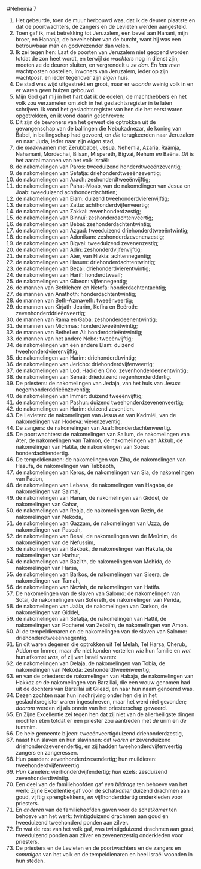 #Nehemia 7
1. Het gebeurde, toen de muur herbouwd was, dat ik de deuren plaatste en dat de poortwachters, de zangers en de Levieten werden aangesteld.
2. Toen gaf ik, met betrekking tot Jeruzalem, een bevel aan Hanani, mijn broer, en Hananja, de bevelhebber van de burcht, want hij was een betrouwbaar man en godvrezender dan velen.
3. Ik zei tegen hen: Laat de poorten van Jeruzalem niet geopend worden totdat de zon heet wordt, en terwijl *de wachters* nog in dienst zijn, moeten ze de deuren sluiten, en vergrendelt u *ze dan*. En *laat men* wachtposten opstellen, inwoners van Jeruzalem, ieder op zijn wacht*post*, en ieder tegenover zijn *eigen* huis.
4. De stad was wijd uitgestrekt en groot, maar er *woonde* weinig volk in en er waren geen huizen gebouwd.
5. Mijn God gaf mij in het hart dat ik de edelen, de machthebbers en het volk zou verzamelen om zich in het geslachtsregister in te laten schrijven. Ik vond het geslachtsregister van hen die het eerst waren opgetrokken, en ik vond daarin geschreven:
6. Dit zijn de bewoners van het gewest die optrokken uit de gevangenschap van de ballingen die Nebukadnezar, de koning van Babel, in ballingschap had gevoerd, en *die* terugkeerden naar Jeruzalem en naar Juda, ieder naar zijn *eigen* stad,
7. die *mee*kwamen met Zerubbabel, Jesua, Nehemia, Azaria, Raämja, Nahamani, Mordechai, Bilsan, Mispereth, Bigvai, Nehum *en* Baëna. *Dit* is het aantal mannen van het volk Israël:
8. de nakomelingen van Paros: tweeduizend honderdtweeënzeventig;
9. de nakomelingen van Sefatja: driehonderdtweeënzeventig;
10. de nakomelingen van Arach: zeshonderdtweeënvijftig;
11. de nakomelingen van Pahat-Moab, van de nakomelingen van Jesua en Joab: tweeduizend achthonderdachttien;
12. de nakomelingen van Elam: duizend tweehonderdvierenvijftig;
13. de nakomelingen van Zattu: achthonderdvijfenveertig;
14. de nakomelingen van Zakkai: zevenhonderdzestig;
15. de nakomelingen van Binnuï: zeshonderdachtenveertig;
16. de nakomelingen van Bebai: zeshonderdachtentwintig;
17. de nakomelingen van Azgad: tweeduizend driehonderdtweeëntwintig;
18. de nakomelingen van Adonikam: zeshonderdzevenenzestig;
19. de nakomelingen van Bigvai: tweeduizend zevenenzestig;
20. de nakomelingen van Adin: zeshonderdvijfenvijftig;
21. de nakomelingen van Ater, van Hizkia: achtennegentig;
22. de nakomelingen van Hasum: driehonderdachtentwintig;
23. de nakomelingen van Bezai: driehonderdvierentwintig;
24. de nakomelingen van Harif: honderdtwaalf;
25. de nakomelingen van Gibeon: vijfennegentig;
26. de mannen van Bethlehem en Netofa: honderdachtentachtig;
27. de mannen van Anathoth: honderdachtentwintig;
28. de mannen van Beth-Azmaveth: tweeënveertig;
29. de mannen van Kirjath-Jearim, Kefira en Beëroth: zevenhonderddrieënveertig;
30. de mannen van Rama en Gaba: zeshonderdeenentwintig;
31. de mannen van Michmas: honderdtweeëntwintig;
32. de mannen van Bethel en Ai: honderddrieëntwintig;
33. de mannen van het andere Nebo: tweeënvijftig;
34. de nakomelingen van een andere Elam: duizend tweehonderdvierenvijftig;
35. de nakomelingen van Harim: driehonderdtwintig;
36. de nakomelingen van Jericho: driehonderdvijfenveertig;
37. de nakomelingen van Lod, Hadid en Ono: zevenhonderdeenentwintig;
38. de nakomelingen van Senaä: drieduizend negenhonderddertig.
39. De priesters: de nakomelingen van Jedaja, van het huis van Jesua: negenhonderddrieënzeventig;
40. de nakomelingen van Immer: duizend tweeënvijftig;
41. de nakomelingen van Pashur: duizend tweehonderdzevenenveertig;
42. de nakomelingen van Harim: duizend zeventien.
43. De Levieten: de nakomelingen van Jesua *en* van Kadmiël, van de nakomelingen van Hodeva: vierenzeventig.
44. De zangers: de nakomelingen van Asaf: honderdachtenveertig.
45. De poortwachters: de nakomelingen van Sallum, de nakomelingen van Ater, de nakomelingen van Talmon, de nakomelingen van Akkub, de nakomelingen van Hatita, de nakomelingen van Sobai: honderdachtendertig.
46. De tempeldienaren: de nakomelingen van Ziha, de nakomelingen van Hasufa, de nakomelingen van Tabbaoth,
47. de nakomelingen van Keros, de nakomelingen van Sia, de nakomelingen van Padon,
48. de nakomelingen van Lebana, de nakomelingen van Hagaba, de nakomelingen van Salmai,
49. de nakomelingen van Hanan, de nakomelingen van Giddel, de nakomelingen van Gahar,
50. de nakomelingen van Reaja, de nakomelingen van Rezin, de nakomelingen van Nekoda,
51. de nakomelingen van Gazzam, de nakomelingen van Uzza, de nakomelingen van Paseah,
52. de nakomelingen van Besai, de nakomelingen van de Meünim, de nakomelingen van de Nefussim,
53. de nakomelingen van Bakbuk, de nakomelingen van Hakufa, de nakomelingen van Harhur,
54. de nakomelingen van Bazlith, de nakomelingen van Mehida, de nakomelingen van Harsa,
55. de nakomelingen van Barkos, de nakomelingen van Sisera, de nakomelingen van Tamah,
56. de nakomelingen van Neziah, de nakomelingen van Hatifa.
57. De nakomelingen van de slaven van Salomo: de nakomelingen van Sotai, de nakomelingen van Sofereth, de nakomelingen van Perida,
58. de nakomelingen van Jaäla, de nakomelingen van Darkon, de nakomelingen van Giddel,
59. de nakomelingen van Sefatja, de nakomelingen van Hattil, de nakomelingen van Pocheret van Zebaïm, de nakomelingen van Amon.
60. Al de tempeldienaren en de nakomelingen van de slaven van Salomo: driehonderdtweeënnegentig.
61. En dit waren degenen die optrokken uit Tel Melah, Tel Harsa, Cherub, Addon en Immer, maar *die* niet konden vertellen *wie* hun familie en *wat* hun afkomst *was*, of zij van Israël waren:
62. de nakomelingen van Delaja, de nakomelingen van Tobia, de nakomelingen van Nekoda: zeshonderdtweeënveertig;
63. en van de priesters: de nakomelingen van Habaja, de nakomelingen van Hakkoz *en* de nakomelingen van Barzillai, die een vrouw genomen had uit de dochters van Barzillai uit Gilead, en naar hun naam genoemd was.
64. Dezen zochten naar hun inschrijving onder hen die in het geslachtsregister waren ingeschreven, maar het werd niet gevonden; *daarom* werden zij als onrein van het priesterschap geweerd.
65. En Zijne Excellentie zei tegen hen dat zij niet van de allerheiligste dingen mochten eten totdat er een priester zou aantreden met *de* urim en *de* tummim.
66. De hele gemeente bijeen: tweeënveertigduizend driehonderdzestig,
67. naast hun slaven en hun slavinnen: dat *waren er* zevenduizend driehonderdzevenendertig, en zij hadden tweehonderdvijfenveertig zangers en zangeressen.
68. Hun paarden: zevenhonderdzesendertig; hun muildieren: tweehonderdvijfenveertig.
69. *Hun* kamelen: vierhonderdvijfendertig; *hun* ezels: zesduizend zevenhonderdtwintig.
70. Een deel van de familiehoofden gaf *een bijdrage* ten behoeve van het werk: Zijne Excellentie gaf voor de schat*kamer* duizend drachmen aan goud, vijftig sprengbekkens, *en* vijfhonderddertig onderkleden voor priesters.
71. En *anderen* van de familiehoofden gaven voor de schat*kamer* ten behoeve van het werk: twintigduizend drachmen aan goud en tweeduizend tweehonderd ponden aan zilver.
72. En wat de rest van het volk gaf, was twintigduizend drachmen aan goud, tweeduizend ponden aan zilver en zevenenzestig onderkleden voor priesters.
73. De priesters en de Levieten en de poortwachters en de zangers en *sommigen* van het volk en de tempeldienaren en heel Israël woonden in hun steden.
